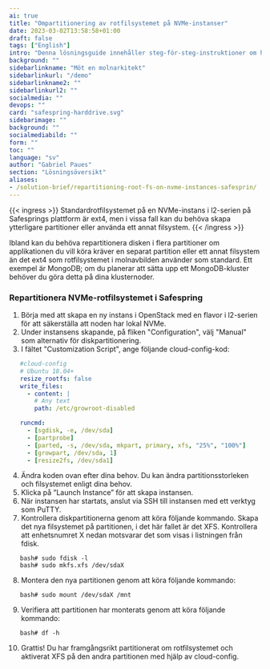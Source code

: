 ```yaml
---
ai: true
title: "Ompartitionering av rotfilsystemet på NVMe-instanser"
date: 2023-03-02T13:58:58+01:00
draft: false
tags: ["English"]
intro: "Denna lösningsguide innehåller steg-för-steg-instruktioner om hur du partitionerar om rotfilsystemet på en NVMe-instans i l2-serien på Safesprings plattform."
background: ""
sidebarlinkname: "Möt en molnarkitekt"
sidebarlinkurl: "/demo"
sidebarlinkname2: ""
sidebarlinkurl2: ""
socialmedia: ""
devops: ""
card: "safespring-harddrive.svg"
sidebarimage: ""
background: ""
socialmediabild: ""
form: ""
toc: ""
language: "sv"
author: "Gabriel Paues"
section: "Lösningsöversikt"
aliases:
- /solution-brief/repartitioning-root-fs-on-nvme-instances-safesprin/
---
```

{{< ingress >}}
Standardrotfilsystemet på en NVMe-instans i l2-serien på Safesprings plattform är ext4, men i vissa fall kan du behöva skapa ytterligare partitioner eller använda ett annat filsystem.
{{< /ingress >}}

Ibland kan du behöva repartitionera disken i flera partitioner om applikationen du vill köra kräver en separat partition eller ett annat filsystem än det ext4 som rotfilsystemet i molnavbilden använder som standard. Ett exempel är MongoDB; om du planerar att sätta upp ett MongoDB-kluster behöver du göra detta på dina klusternoder.

### Repartitionera NVMe-rotfilsystemet i Safespring

1. Börja med att skapa en ny instans i OpenStack med en flavor i l2-serien för att säkerställa att noden har lokal NVMe.
2. Under instansens skapande, på fliken "Configuration", välj "Manual" som alternativ för diskpartitionering.
3. I fältet "Customization Script", ange följande cloud-config-kod:   
```yaml
   #cloud-config
   # Ubuntu 18.04+
   resize_rootfs: false
   write_files:
     - content: |
       # Any text
       path: /etc/growroot-disabled

   runcmd:
     - [sgdisk, -e, /dev/sda]
     - [partprobe]
     - [parted, -s, /dev/sda, mkpart, primary, xfs, "25%", "100%"]
     - [growpart, /dev/sda, 1]
     - [resize2fs, /dev/sda1]
   ```
4. Ändra koden ovan efter dina behov. Du kan ändra partitionsstorleken och filsystemet enligt dina behov.
5. Klicka på ”Launch Instance” för att skapa instansen.
6. När instansen har startats, anslut via SSH till instansen med ett verktyg som PuTTY.
7. Kontrollera diskpartitionerna genom att köra följande kommando. Skapa det nya filsystemet på partitionen, i det här fallet är det XFS. Kontrollera att enhetsnumret X nedan motsvarar det som visas i listningen från fdisk.   
```shell
   bash# sudo fdisk -l
   bash# sudo mkfs.xfs /dev/sdaX
   ```
8. Montera den nya partitionen genom att köra följande kommando:   
```shell
   bash# sudo mount /dev/sdaX /mnt
   ```
9. Verifiera att partitionen har monterats genom att köra följande kommando:   
```shell
   bash# df -h
   ```
10. Grattis! Du har framgångsrikt partitionerat om rotfilsystemet och aktiverat XFS på den andra partitionen med hjälp av cloud-config.